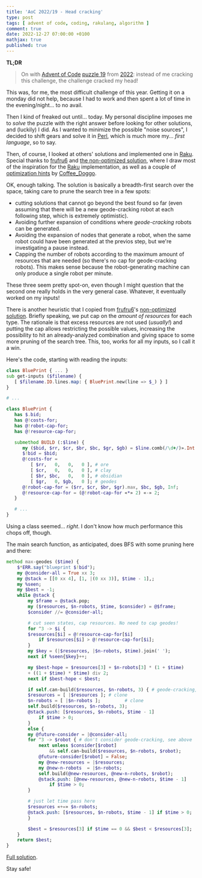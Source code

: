 ```yaml
---
title: 'AoC 2022/19 - Head cracking'
type: post
tags: [ advent of code, coding, rakulang, algorithm ]
comment: true
date: 2022-12-27 07:00:00 +0100
mathjax: true
published: true
---
```


**TL;DR**

> On with [Advent of Code][] [puzzle 19][puzzle] from [2022][aoc2022]:
> instead of me cracking this challenge, the challenge cracked my head!

This was, for me, the most difficult challenge of this year. Getting it
on a monday did not help, because I had to work and then spent a lot of
time in the evening/night... to no avail.

Then I kind of freaked out until... today. My personal discipline
imposes me to *solve* the puzzle with the right answer before looking
for other solutions, and (luckily) I did. As I wanted to minimize the
possible "noise sources", I decided to shift gears and solve it in
[Perl][], which is much more my... *first language*, so to say.

Then, of course, I looked at others' solutions and implemented one in
[Raku][]. Special thanks to [frufru6][] and [the non-optimized
solution][frufru6-solution], where I draw most of the inspiration for
the [Raku][] implementation, as well as a couple of [optimization
hints][] by [Coffee\_Doggo][cd].

OK, enough talking. The solution is basically a breadth-first search
over the space, taking care to prune the search tree in a few spots:

- cutting solutions that cannot go beyond the best found so far (even
  assuming that there will be a new geode-cracking robot at each
  following step, which is extremely optimistic).
- Avoiding further expansion of conditions where *geode-cracking* robots
  can be generated.
- Avoiding the expansion of nodes that generate a robot, when the same
  robot could have been generated at the previos step, but we're
  investigating a pause instead.
- Capping the number of robots according to the maximum amount of
  resources that are needed (so there's no cap for geode-cracking
  robots). This makes sense because the robot-generating machine can
  only produce a single robot per minute.

These three seem pretty spot-on, even though I might question that the
second one really holds in the very general case. Whatever, it
eventually worked on my inputs!

There is another heuristic that I copied from [frufru6][]'s
[non-optimized solution][frufru6-solution]. Briefly speaking, we put cap
on the *amount of resources* for each type. The rationale is that excess
resources are not used (*usually!*) and putting the cap allows
restricting the possible values, increasing the possibility to hit an
already-analyzed combination and giving space to some more pruning of
the search tree. This, too, works for all my inputs, so I call it a win.

Here's the code, starting with reading the inputs:

```raku
class BluePrint { ... }
sub get-inputs ($filename) {
   [ $filename.IO.lines.map: { BluePrint.new(line => $_) } ]
}

# ...

class BluePrint {
   has $.bid;
   has @!costs-for;
   has @!robot-cap-for;
   has @!resource-cap-for;

   submethod BUILD (:$line) {
      my ($bid, $rr, $cr, $br, $bc, $gr, $gb) = $line.comb(/\d+/)».Int.Slip;
      $!bid = $bid;
      @!costs-for =
         [ $rr,   0,   0,   0 ], # ore
         [ $cr,   0,   0,   0 ], # clay
         [ $br, $bc,   0,   0 ], # obsidian
         [ $gr,   0, $gb,   0 ]; # geodes
      @!robot-cap-for = ($rr, $cr, $br, $gr).max, $bc, $gb, Inf;
      @!resource-cap-for = (@!robot-cap-for «*» 2) «-» 2;
   }

   # ...
}
```

Using a class seemed... *right*. I don't know how much performance this
chops off, though.

The main search function, as anticipated, does BFS with some pruning
here and there:

```raku
method max-geodes ($time) {
    $*ERR.say("blueprint $!bid");
    my @consider-all = True xx 3;
    my @stack = [[0 xx 4], [1, |(0 xx 3)], $time - 1],;
    my %seen;
    my $best = -1;
    while @stack {
        my $frame = @stack.pop;
        my ($resources, $n-robots, $time, $consider) = @$frame;
        $consider //= @consider-all;

        # cut seen states, cap resources. No need to cap geodes!
        for ^3 -> $i {
        $resources[$i] = @!resource-cap-for[$i]
            if $resources[$i] > @!resource-cap-for[$i];
        }
        my $key = (|$resources, |$n-robots, $time).join(' ');
        next if %seen{$key}++;

        my $best-hope = $resources[3] + $n-robots[3] * (1 + $time)
        + ((1 + $time) * $time) div 2;
        next if $best-hope < $best;

        if self.can-build($resources, $n-robots, 3) { # geode-cracking, yay!
        $resources = [ |$resources ]; # clone
        $n-robots = [ |$n-robots ];         # clone
        self.build($resources, $n-robots, 3);
        @stack.push: [$resources, $n-robots, $time - 1]
            if $time > 0;
        }
        else {
        my @future-consider = |@consider-all;
        for ^3 -> $robot { # don't consider geode-cracking, see above
            next unless $consider[$robot]
                && self.can-build($resources, $n-robots, $robot);
            @future-consider[$robot] = False;
            my @new-resources = |$resources;
            my @new-n-robots  = |$n-robots;
            self.build(@new-resources, @new-n-robots, $robot);
            @stack.push: [@new-resources, @new-n-robots, $time - 1]
                if $time > 0;
        }

        # just let time pass here
        $resources «+=» $n-robots;
        @stack.push: [$resources, $n-robots, $time - 1] if $time > 0;
        }

        $best = $resources[3] if $time == 0 && $best < $resources[3];
    }
    return $best;
}
```

[Full solution][].

Stay safe!

[puzzle]: https://adventofcode.com/2022/day/19
[aoc2022]: https://adventofcode.com/2022/
[Advent of Code]: https://adventofcode.com/
[Raku]: https://www.raku.org/
[Perl]: https://www.perl.org/
[optimization hints]: https://www.reddit.com/r/adventofcode/comments/zpihwi/comment/j0vvtdt/
[frufru6-solution]: https://www.reddit.com/r/adventofcode/comments/zpihwi/comment/j0wi3x1/
[frufru6]: https://www.reddit.com/user/frufru6/
[cd]: https://www.reddit.com/user/Coffee_Doggo/
[Full solution]: https://gitlab.com/polettix/advent-of-code/-/blob/main/2022/19.raku
